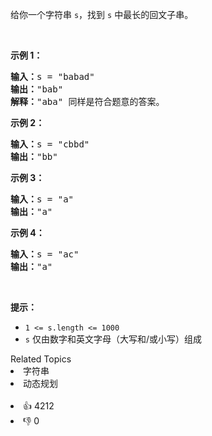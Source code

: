 <p>给你一个字符串 <code>s</code>，找到 <code>s</code> 中最长的回文子串。</p>

<p> </p>

<p><strong>示例 1：</strong></p>

<pre>
<strong>输入：</strong>s = "babad"
<strong>输出：</strong>"bab"
<strong>解释：</strong>"aba" 同样是符合题意的答案。
</pre>

<p><strong>示例 2：</strong></p>

<pre>
<strong>输入：</strong>s = "cbbd"
<strong>输出：</strong>"bb"
</pre>

<p><strong>示例 3：</strong></p>

<pre>
<strong>输入：</strong>s = "a"
<strong>输出：</strong>"a"
</pre>

<p><strong>示例 4：</strong></p>

<pre>
<strong>输入：</strong>s = "ac"
<strong>输出：</strong>"a"
</pre>

<p> </p>

<p><strong>提示：</strong></p>

<ul>
	<li><code>1 <= s.length <= 1000</code></li>
	<li><code>s</code> 仅由数字和英文字母（大写和/或小写）组成</li>
</ul>
<div><div>Related Topics</div><div><li>字符串</li><li>动态规划</li></div></div><br><div><li>👍 4212</li><li>👎 0</li></div>